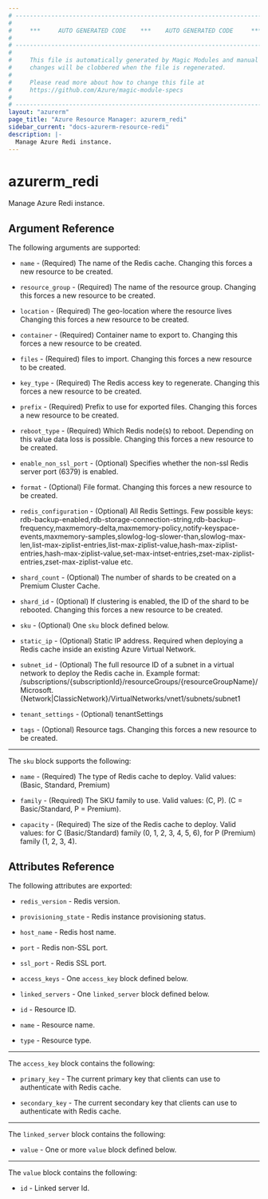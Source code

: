 ```yaml
---
# ----------------------------------------------------------------------------
#
#     ***     AUTO GENERATED CODE    ***    AUTO GENERATED CODE     ***
#
# ----------------------------------------------------------------------------
#
#     This file is automatically generated by Magic Modules and manual
#     changes will be clobbered when the file is regenerated.
#
#     Please read more about how to change this file at
#     https://github.com/Azure/magic-module-specs
#
# ----------------------------------------------------------------------------
layout: "azurerm"
page_title: "Azure Resource Manager: azurerm_redi"
sidebar_current: "docs-azurerm-resource-redi"
description: |-
  Manage Azure Redi instance.
---
```


# azurerm_redi

Manage Azure Redi instance.


## Argument Reference

The following arguments are supported:

* `name` - (Required) The name of the Redis cache. Changing this forces a new resource to be created.

* `resource_group` - (Required) The name of the resource group. Changing this forces a new resource to be created.

* `location` - (Required) The geo-location where the resource lives Changing this forces a new resource to be created.

* `container` - (Required) Container name to export to. Changing this forces a new resource to be created.

* `files` - (Required) files to import. Changing this forces a new resource to be created.

* `key_type` - (Required) The Redis access key to regenerate. Changing this forces a new resource to be created.

* `prefix` - (Required) Prefix to use for exported files. Changing this forces a new resource to be created.

* `reboot_type` - (Required) Which Redis node(s) to reboot. Depending on this value data loss is possible. Changing this forces a new resource to be created.

* `enable_non_ssl_port` - (Optional) Specifies whether the non-ssl Redis server port (6379) is enabled.

* `format` - (Optional) File format. Changing this forces a new resource to be created.

* `redis_configuration` - (Optional) All Redis Settings. Few possible keys: rdb-backup-enabled,rdb-storage-connection-string,rdb-backup-frequency,maxmemory-delta,maxmemory-policy,notify-keyspace-events,maxmemory-samples,slowlog-log-slower-than,slowlog-max-len,list-max-ziplist-entries,list-max-ziplist-value,hash-max-ziplist-entries,hash-max-ziplist-value,set-max-intset-entries,zset-max-ziplist-entries,zset-max-ziplist-value etc.

* `shard_count` - (Optional) The number of shards to be created on a Premium Cluster Cache.

* `shard_id` - (Optional) If clustering is enabled, the ID of the shard to be rebooted. Changing this forces a new resource to be created.

* `sku` - (Optional) One `sku` block defined below.

* `static_ip` - (Optional) Static IP address. Required when deploying a Redis cache inside an existing Azure Virtual Network.

* `subnet_id` - (Optional) The full resource ID of a subnet in a virtual network to deploy the Redis cache in. Example format: /subscriptions/{subscriptionId}/resourceGroups/{resourceGroupName}/Microsoft.{Network|ClassicNetwork}/VirtualNetworks/vnet1/subnets/subnet1

* `tenant_settings` - (Optional) tenantSettings

* `tags` - (Optional) Resource tags. Changing this forces a new resource to be created.

---

The `sku` block supports the following:

* `name` - (Required) The type of Redis cache to deploy. Valid values: (Basic, Standard, Premium)

* `family` - (Required) The SKU family to use. Valid values: (C, P). (C = Basic/Standard, P = Premium).

* `capacity` - (Required) The size of the Redis cache to deploy. Valid values: for C (Basic/Standard) family (0, 1, 2, 3, 4, 5, 6), for P (Premium) family (1, 2, 3, 4).

## Attributes Reference

The following attributes are exported:

* `redis_version` - Redis version.

* `provisioning_state` - Redis instance provisioning status.

* `host_name` - Redis host name.

* `port` - Redis non-SSL port.

* `ssl_port` - Redis SSL port.

* `access_keys` - One `access_key` block defined below.

* `linked_servers` - One `linked_server` block defined below.

* `id` - Resource ID.

* `name` - Resource name.

* `type` - Resource type.


---

The `access_key` block contains the following:

* `primary_key` - The current primary key that clients can use to authenticate with Redis cache.

* `secondary_key` - The current secondary key that clients can use to authenticate with Redis cache.

---

The `linked_server` block contains the following:

* `value` - One or more `value` block defined below.


---

The `value` block contains the following:

* `id` - Linked server Id.
